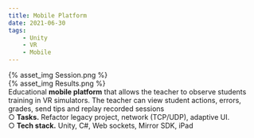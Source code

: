 ```yaml
---
title: Mobile Platform
date: 2021-06-30
tags: 
	- Unity
	- VR
	- Mobile
---
```


{% asset_img Session.png %}
<br>
{% asset_img Results.png %}
<br>
Educational <b>mobile platform</b> that allows the teacher to observe students training in VR simulators. The teacher can view student actions, errors, grades, send tips and replay recorded sessions
<br>
○ <b>Tasks.</b> Refactor legacy project, network (TCP/UDP), adaptive UI.
<br>
○ <b>Tech stack.</b> Unity, C#, Web sockets, Mirror SDK, iPad